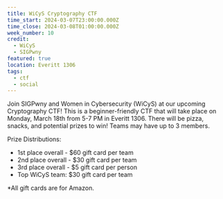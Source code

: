 ```yaml
---
title: WiCyS Cryptography CTF
time_start: 2024-03-07T23:00:00.000Z
time_close: 2024-03-08T01:00:00.000Z
week_number: 10
credit:
  - WiCyS
  - SIGPwny
featured: true
location: Everitt 1306
tags:
  - ctf
  - social
---
```

Join SIGPwny and Women in Cybersecurity (WiCyS) at our upcoming Cryptography CTF! This is a beginner-friendly CTF that will take place on Monday, March 18th from 5-7 PM in Everitt 1306. There will be pizza, snacks, and potential prizes to win! Teams may have up to 3 members.

Prize Distributions:

+ 1st place overall - $60 gift card per team 
+ 2nd place overall - $30 gift card per team
+ 3rd place overall - $5 gift card per person
+ Top WiCyS team: $30 gift card per team

*All gift cards are for Amazon.
